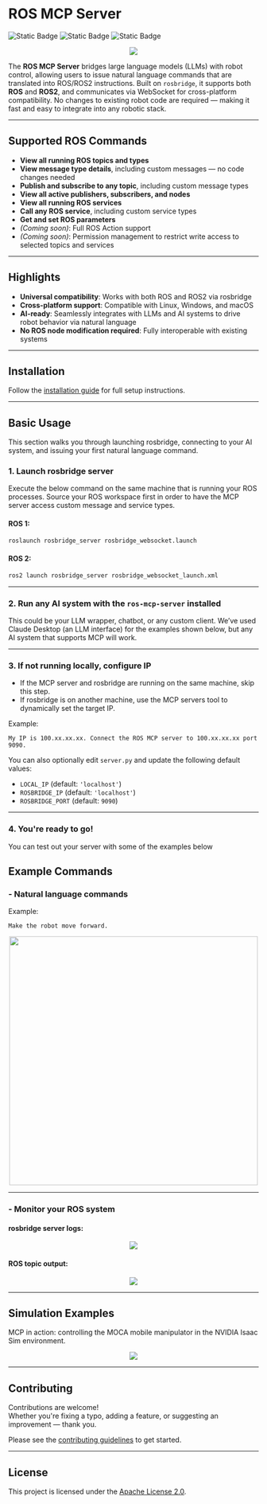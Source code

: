 # ROS MCP Server

![Static Badge](https://img.shields.io/badge/ROS-Available-green)
![Static Badge](https://img.shields.io/badge/ROS2-Available-green)
![Static Badge](https://img.shields.io/badge/License-Apache%202.0-blue)

<p align="center">
  <img src="https://github.com/lpigeon/ros-mcp-server/blob/main/img/framework.png"/>
</p>

The **ROS MCP Server** bridges large language models (LLMs) with robot control, allowing users to issue natural language commands that are translated into ROS/ROS2 instructions. Built on `rosbridge`, it supports both **ROS** and **ROS2**, and communicates via WebSocket for cross-platform compatibility. No changes to existing robot code are required — making it fast and easy to integrate into any robotic stack.

---

## Supported ROS Commands

- **View all running ROS topics and types**
- **View message type details**, including custom messages — no code changes needed
- **Publish and subscribe to any topic**, including custom message types
- **View all active publishers, subscribers, and nodes**
- **View all running ROS services**
- **Call any ROS service**, including custom service types
- **Get and set ROS parameters**
- *(Coming soon)*: Full ROS Action support
- *(Coming soon)*: Permission management to restrict write access to selected topics and services

---

## Highlights

- **Universal compatibility**: Works with both ROS and ROS2 via rosbridge
- **Cross-platform support**: Compatible with Linux, Windows, and macOS
- **AI-ready**: Seamlessly integrates with LLMs and AI systems to drive robot behavior via natural language
- **No ROS node modification required**: Fully interoperable with existing systems

---

## Installation

Follow the [installation guide](docs/installation.md) for full setup instructions.

---

## Basic Usage
This section walks you through launching rosbridge, connecting to your AI system, and issuing your first natural language command.
### 1. Launch rosbridge server
Execute the below command on the same machine that is running your ROS processes. Source your ROS workspace first in order to have the MCP server access custom message and service types. 
#### ROS 1:
```bash
roslaunch rosbridge_server rosbridge_websocket.launch
```

#### ROS 2:
```bash
ros2 launch rosbridge_server rosbridge_websocket_launch.xml
```

---

### 2. Run any AI system with the `ros-mcp-server` installed

This could be your LLM wrapper, chatbot, or any custom client. We’ve used Claude Desktop (an LLM interface) for the examples shown below, but any AI system that supports MCP will work.

---

### 3. If not running locally, configure IP

- If the MCP server and rosbridge are running on the same machine, skip this step.
- If rosbridge is on another machine, use the MCP servers tool to dynamically set the target IP.

Example:
```plaintext
My IP is 100.xx.xx.xx. Connect the ROS MCP server to 100.xx.xx.xx port 9090.
```

You can also optionally edit `server.py` and update the following default values:

- `LOCAL_IP` (default: `'localhost'`)
- `ROSBRIDGE_IP` (default: `'localhost'`)
- `ROSBRIDGE_PORT` (default: `9090`)
---

### 4. You're ready to go! 
You can test out your server with some of the examples below

## Example Commands

### - Natural language commands

Example:  
```plaintext
Make the robot move forward.
```

<p align="center">
  <img src="https://github.com/lpigeon/ros-mcp-server/blob/main/img/how_to_use_1.png" width="500"/>
</p>

---

### - Monitor your ROS system

#### rosbridge server logs:
<p align="center">
  <img src="https://github.com/lpigeon/ros-mcp-server/blob/main/img/how_to_use_2.png" />
</p>

#### ROS topic output:
<p align="center">
  <img src="https://github.com/lpigeon/ros-mcp-server/blob/main/img/how_to_use_3.png" />
</p>

---

## Simulation Examples

MCP in action: controlling the MOCA mobile manipulator in the NVIDIA Isaac Sim environment.

<p align="center">
  <img src="https://github.com/lpigeon/ros-mcp-server/blob/main/img/result.gif" />
</p>

---

## Contributing

Contributions are welcome!  
Whether you're fixing a typo, adding a feature, or suggesting an improvement — thank you.  

Please see the [contributing guidelines](docs/contributing.md) to get started.

---

## License

This project is licensed under the [Apache License 2.0](LICENSE).
